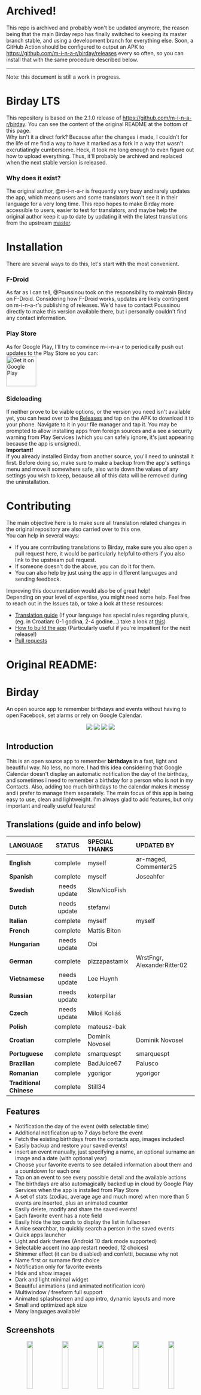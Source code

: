 # Archived!
This repo is archived and probably won't be updated anymore, the reason being that the main Birday repo has finally switched to keeping its master branch stable, and using a development branch for everything else. Soon, a GitHub Action should be configured to output an APK to https://github.com/m-i-n-a-r/birday/releases every so often, so you can install that with the same procedure described below.

---

Note: this document is still a work in progress.
# Birday LTS
This repository is based on the 2.1.0 release of https://github.com/m-i-n-a-r/birday. You can see the content of the original README at the bottom of this page.\
Why isn't it a direct fork? Because after the changes i made, I couldn't for the life of me find a way to have it marked as a fork in a way that wasn't excrutiatingly cumbersome. Heck, it took me long enough to even figure out how to upload everything. Thus, it'll probably be archived and replaced when the next stable version is released.

### Why does it exist?
The original author, @m-i-n-a-r is frequently very busy and rarely updates the app, which means users and some translators won't see it in their language for a very long time. This repo hopes to make Birday more accessible to users, easier to test for translators, and maybe help the original author keep it up to date by updating it with the latest translations from the upstream [master](https://github.com/m-i-n-a-r/birday).

# Installation
There are several ways to do this, let's start with the most convenient.<br> 
### F-Droid
As far as I can tell, @Poussinou took on the responsibility to maintain Birday on F-Droid. Considering how F-Droid works, updates are likely contingent on m-i-n-a-r's publishing of releases. We'd have to contact Poussinou directly to make this version available there, but i personally couldn't find any contact information.<br>
### Play Store
 As for Google Play, I'll try to convince m-i-n-a-r to periodically push out updates to the Play Store so you can: <br>
 [<img src="https://play.google.com/intl/en_us/badges/images/generic/en-play-badge.png"
     alt="Get it on Google Play"
     height="80">](https://play.google.com/store/apps/details?id=com.minar.birday)

 ### Sideloading   
If neither prove to be viable options, or the version you need isn't available yet, you can head over to the [Releases](https://github.com/DominikNovosel/Birday-LTS) and tap on the APK to download it to your phone. Navigate to it in your file manager and tap it. You may be prompted to allow installing apps from foreign sources and a see a security warning from Play Services (which you can safely ignore, it's just appearing because the app is unsigned).<br>
**Important!** <br>
If you already installed Birday from another source, you'll need to uninstall it first. Before doing so, make sure to make a backup from the app's settings menu and move it somewhere safe, also write down the values of any settings you wish to keep, because all of this data will be removed during the uninstallation.

# Contributing
The main objective here is to make sure all translation related changes in the original repository are also carried over to this one.
<br> 
You can help in several ways:
- If you are contributing translations to Birday, make sure you also open a pull request here, it would be particularly helpful to others if you also link to the upstream pull request.
- If someone doesn't do the above, you can do it for them.
- You can also help by just using the app in different languages and sending feedback.

Improving this documentation  would also be of great help!\
Depending on your level of expertise, you might need some help. Feel free to reach out in the Issues tab, or take a look at these resources:
- [Translation guide](https://github.com/m-i-n-a-r/birday/wiki/Translate-the-app) (If your language has special rules regarding plurals, (eg. in Croatian: 0-1 godin**a**, 2-4 godin**e**...) take a look at [this](https://developer.android.com/guide/topics/resources/string-resource#Plurals))
- [How to build the app](https://github.com/m-i-n-a-r/birday/wiki/Build-the-app-yourself) (Particularly useful if you're impatient for the next release!)
- [Pull requests](https://docs.github.com/en/pull-requests/collaborating-with-pull-requests/proposing-changes-to-your-work-with-pull-requests/about-pull-requests)

# Original README:

# Birday

An open source app to remember birthdays and events without having to open Facebook, set alarms or rely on Google Calendar.

<p align='center'>
  <a href='https://github.com/m-i-n-a-r/birday/blob/master/LICENSE.md'><img src='https://img.shields.io/badge/license-GPL 3-333333'/></a>
  <img src='https://img.shields.io/badge/version-2.1.X-blue'/>
	<img src='https://img.shields.io/badge/status-released-success'/>
	<img src='https://img.shields.io/badge/-translations%20needed!-yellow'/>
</p>

## Introduction
This is an open source app to remember **birthdays** in a fast, light and beautiful way. No less, no more. I had this idea considering that Google Calendar doesn't display an automatic notification the day of the birthday, and sometimes i need to remember a birthday for a person who is not in my Contacts. Also, adding too much birthdays to the calendar makes it messy and i prefer to manage them separately. The main focus of this app is being easy to use, clean and lightweight. I'm always glad to add features, but only important and really useful features!

## Translations (guide and info below)

| LANGUAGE                | STATUS       | SPECIAL THANKS | UPDATED BY                  |
|:------------------------|:------------:|:---------------|:----------------------------|
| **English**             | complete     | myself         | ar-maged, Commenter25       |
| **Spanish**             | complete     | myself         | Joseahfer                   |
| **Swedish**             | needs update | SlowNicoFish   |                             |
| **Dutch**               | needs update | stefanvi       |                             |
| **Italian**             | complete     | myself         | myself                      |
| **French**              | complete     | Mattis Biton   |                             |
| **Hungarian**           | needs update | Obi            |                             |
| **German**              | complete     | pizzapastamix  | WrstFngr, AlexanderRitter02 |
| **Vietnamese**          | needs update | Lee Huynh      |                             |
| **Russian**             | needs update | koterpillar    |                             |
| **Czech**               | needs update | Miloš Koliáš   |                             |
| **Polish**              | complete     | mateusz-bak    |                             |
| **Croatian**            | complete     | Dominik Novosel| Dominik Novosel             |
| **Portuguese**          | complete     | smarquespt     | smarquespt                  |
| **Brazilian**           | complete     | BadJuice67     | Paiusco                     |
| **Romanian**            | complete     | ygorigor       | ygorigor                    |
| **Traditional Chinese** | complete     | Still34        |                             |

## Features
- Notification the day of the event (with selectable time)
- Additional notification up to 7 days before the event
- Fetch the existing birthdays from the contacts app, images included!
- Easily backup and restore your saved events!
- insert an event manually, just specifying a name, an optional surname an image and a date (with optional year)
- Choose your favorite events to see detailed information about them and a countdown for each one
- Tap on an event to see every possible detail and the available actions
- The birthdays are also automagically backed up in cloud by Google Play Services when the app is installed from Play Store
- A set of stats (zodiac, average age and much more) when more than 5 events are inserted, plus an animated counter
- Easily delete, modify and share the saved events!
- Each favorite event has a note field
- Easily hide the top cards to display the list in fullscreen
- A nice searchbar, to quickly search a person in the saved events
- Quick apps launcher
- Light and dark themes (Android 10 dark mode supported)
- Selectable accent (no app restart needed, 12 choices)
- Shimmer effect (it can be disabled) and confetti, because why not
- Name first or surname first choice
- Notification only for favorite events
- Hide and show images
- Dark and light minimal widget
- Beautiful animations (and animated notification icon)
- Multiwindow / freeform full support
- Animated splashscreen and app intro, dynamic layouts and more
- Small and optimized apk size
- Many languages available!

## Screenshots
<p align='center'>
  <img src='https://i.imgur.com/nvZgkQl.png' width='18%'/>
  <img src='https://i.imgur.com/xmMf3YY.png' width='18%'/>
  <img src='https://i.imgur.com/czl7pse.png' width='18%'/>
  <img src='https://i.imgur.com/FHTriHF.png' width='18%'/>
  <img src='https://i.imgur.com/QCAAbfA.png' width='18%'/>

  <img src='https://i.imgur.com/HLWL68m.png' width='18%'/>
  <img src='https://i.imgur.com/DpKmkVl.png' width='18%'/>
  <img src='https://i.imgur.com/TdFaWJc.png' width='18%'/>
  <img src='https://i.imgur.com/PuEyDD1.png' width='18%'/>
  <img src='https://i.imgur.com/ghiz4Ap.png' width='18%'/>
</p>

## Download
The app is available through Google Play and F-Droid\
\
[<img src="https://fdroid.gitlab.io/artwork/badge/get-it-on.png"
     alt="Get it on F-Droid"
     height="80">](https://f-droid.org/packages/com.minar.birday/)
[<img src="https://play.google.com/intl/en_us/badges/images/generic/en-play-badge.png"
     alt="Get it on Google Play"
     height="80">](https://play.google.com/store/apps/details?id=com.minar.birday)
\
There is also a long term support version available, ready to be compiled and used when this repo is messed up by my partial updates. I'm planning to create a separate branch for development and keep the master branch clean and working, but that's a good solution too. Huge thanks to @DominikNovosel for the constant help in the maintenance of this project :) https://github.com/DominikNovosel/Birday-LTS <br><br> *(Dominik's note: Aawww... thanks! ❤️)*

## Credits and contributions
Birday uses some open source libraries, just a few:
- [Material Dialogs](https://github.com/afollestad/material-dialogs)
- [Konfetti](https://github.com/DanielMartinus/Konfetti)
- [App Intro](https://github.com/AppIntro/AppIntro)
- [Shimmer](https://github.com/facebook/shimmer-android)

Currently, Birday supports the languages in the above table. If you want to translate the app in any other language or update an existing translation, just contact me or send a pull request: you'll be quoted both on Github and in the Play Store description. For a detailed guide on how to translate the app, refer to the [Wiki](https://github.com/m-i-n-a-r/birday/wiki/Translate-the-app)

This app was written during my free time as a training. It was first published on May 1, 2020. Many good devs helped me understanding the best practices and they taught me a lot of useful tricks. A special thank to every contributor here and on Reddit. and God bless Stack Overflow.
